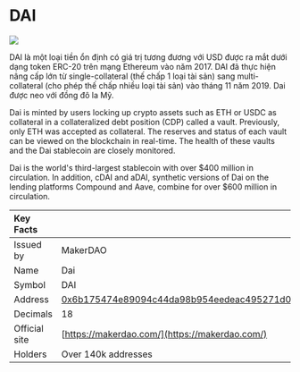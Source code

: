 # DAI

![](../../.gitbook/assets/dai.png)

DAI là một loại tiền ổn định có giá trị tương đương với USD được ra mắt dưới dạng token ERC-20 trên mạng Ethereum vào năm 2017. DAI đã thực hiện nâng cấp lớn từ single-collateral (thế chấp 1 loại tài sản) sang multi-collateral (cho phép thế chấp nhiều loại tài sản) vào tháng 11 năm 2019. Dai được neo với đồng đô la Mỹ.

Dai is minted by users locking up crypto assets such as ETH or USDC as collateral in a collateralized debt position \(CDP\) called a vault. Previously, only ETH was accepted as collateral. The reserves and status of each vault can be viewed on the blockchain in real-time. The health of these vaults and the Dai stablecoin are closely monitored.

Dai is the world's third-largest stablecoin with over $400 million in circulation. In addition, cDAI and aDAI, synthetic versions of Dai on the lending platforms Compound and Aave, combine for over $600 million in circulation.

| Key Facts     |                                                                                                                     |
|:------------- |:------------------------------------------------------------------------------------------------------------------- |
| Issued by     | MakerDAO                                                                                                            |
| Name          | Dai                                                                                                                 |
| Symbol        | DAI                                                                                                                 |
| Address       | [0x6b175474e89094c44da98b954eedeac495271d0f](https://etherscan.io/token/0x6b175474e89094c44da98b954eedeac495271d0f) |
| Decimals      | 18                                                                                                                  |
| Official site | [https://makerdao.com/](https://makerdao.com/)                                                                      |
| Holders       | Over 140k addresses                                                                                                 |

